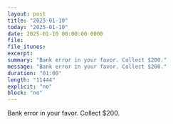 ```yaml
---
layout: post
title: "2025-01-10"
today: "2025-01-10"
date: 2025-01-10 00:00:00 0000
file:
file_itunes:
excerpt:
summary: "Bank error in your favor. Collect $200."
message: "Bank error in your favor. Collect $200."
duration: "01:00"
length: "11444"
explicit: "no"
block: "no"
---
```

Bank error in your favor. Collect $200.

